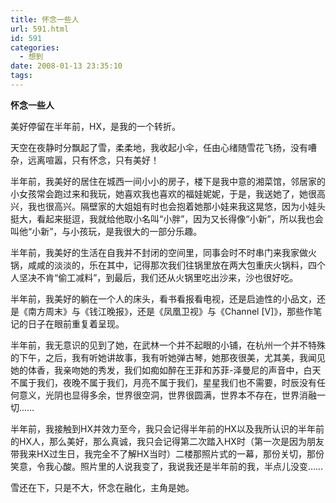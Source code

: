 ```yaml
---
title: 怀念一些人
url: 591.html
id: 591
categories:
  - 想到
date: 2008-01-13 23:35:10
tags:
---
```


**怀念一些人**

  
美好停留在半年前，HX，是我的一个转折。  
  
天空在夜静时分飘起了雪，柔柔地，我收起小伞，任由心绪随雪花飞扬，没有嘈杂，远离喧嚣，只有怀念，只有美好！  
  
半年前，我美好的居住在城西一间小小的房子，楼下是我中意的湘菜馆，邻居家的小女孩常会跑过来和我玩，她喜欢我也喜欢的福娃妮妮，于是，我送她了，她很高兴，我也很高兴。隔壁家的大姐姐有时也会抱着她那小娃来我这晃悠，因为小娃头挺大，看起来挺逗，我就给他取小名叫“小胖”，因为又长得像“小新”，所以我也会叫他“小新”，与小孩玩，是我很大的一部分乐趣。  
  
半年前，我美好的生活在自我并不封闭的空间里，同事会时不时串门来我家做火锅，咸咸的淡淡的，乐在其中，记得那次我们往锅里放在两大包重庆火锅料，四个人坚决不肯“偷工减料”，到最后，我们还从火锅里吃出沙来，沙也很好吃。  
  
半年前，我美好的躺在一个人的床头，看书看报看电视，还是启迪性的小品文，还是《南方周末》与《钱江晚报》，还是《凤凰卫视》与《Channel \[V\]》，那些作笔记的日子在眼前重复着呈现。  
  
半年前，我无意识的见到了她，在武林一个并不起眼的小铺，在杭州一个并不特殊的下午，之后，我有听她讲故事，我有听她弹古琴，她那夜很美，尤其美，我闻见她的体香，我亲吻她的秀发，我们如痴如醉在王菲和苏菲-泽曼尼的声音中，白天不属于我们，夜晚不属于我们，月亮不属于我们，星星我们也不需要，时辰没有任何意义，光阴也显得多余，世界很空洞，世界很圆满，世界本不存在，世界消融一切……  
  
半年前，我接触到HX并效力至今，我只会记得半年前的HX以及我所认识的半年前的HX人，那么美好，那么真诚，我只会记得第二次踏入HX时（第一次是因为朋友带我来HX过生日，我完全不了解HX当时）二楼那照片式的一幕，那份关切，那份笑意，令我心酸。照片里的人说我变了，我说我还是半年前的我，半点儿没变……  
  
雪还在下，只是不大，怀念在融化，主角是她。